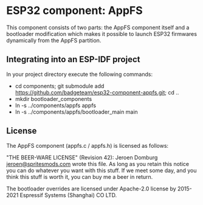 # ESP32 component: AppFS

This component consists of two parts: the AppFS component itself and a bootloader modification which makes it possible to launch ESP32 firmwares dynamically from the AppFS partition.

## Integrating into an ESP-IDF project
In your project directory execute the following commands:

 - cd components; git submodule add https://github.com/badgeteam/esp32-component-appfs.git; cd ..
 - mkdir bootloader_components
 - ln -s ../components/appfs appfs
 - ln -s ../components/appfs/bootloader_main main

## License
The AppFS component (appfs.c / appfs.h) is licensed as follows:

"THE BEER-WARE LICENSE" (Revision 42):
Jeroen Domburg <jeroen@spritesmods.com> wrote this file. As long as you retain 
this notice you can do whatever you want with this stuff. If we meet some day, 
and you think this stuff is worth it, you can buy me a beer in return. 

The bootloader overrides are licensed under Apache-2.0 license by 2015-2021 Espressif Systems (Shanghai) CO LTD.


